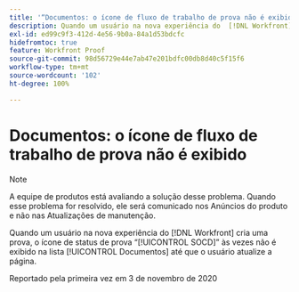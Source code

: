 ```yaml
---
title: '“Documentos: o ícone de fluxo de trabalho de prova não é exibido”'
description: Quando um usuário na nova experiência do  [!DNL Workfront]  cria uma prova, o ícone de status de prova “SOCD” às vezes não é exibido na lista Documentos até que o usuário atualize a página.
exl-id: ed99c9f3-412d-4e56-9b0a-84a1d53bdcfc
hidefromtoc: true
feature: Workfront Proof
source-git-commit: 98d56729e44e7ab47e201bdfc00db8d40c5f15f6
workflow-type: tm+mt
source-wordcount: '102'
ht-degree: 100%

---
```


# Documentos: o ícone de fluxo de trabalho de prova não é exibido

<!--Converted to story-->

>[!NOTE]
>
>A equipe de produtos está avaliando a solução desse problema. Quando esse problema for resolvido, ele será comunicado nos Anúncios do produto e não nas Atualizações de manutenção.

Quando um usuário na nova experiência do [!DNL Workfront] cria uma prova, o ícone de status de prova “[!UICONTROL SOCD]” às vezes não é exibido na lista [!UICONTROL Documentos] até que o usuário atualize a página.

Reportado pela primeira vez em 3 de novembro de 2020
